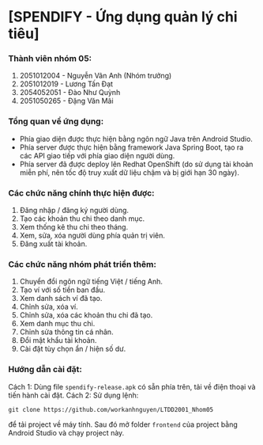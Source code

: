 # [SPENDIFY - Ứng dụng quản lý chi tiêu]

### Thành viên nhóm 05:
1. 2051012004 - Nguyễn Vân Anh (Nhóm trưởng)  
2. 2051012019 - Lương Tấn Đạt  
3. 2054052051 - Đào Như Quỳnh  
4. 2051050265 - Đặng Văn Mãi

### Tổng quan về ứng dụng:
* Phía giao diện được thực hiện bằng ngôn ngữ Java trên Android Studio.
* Phía server được thực hiện bằng framework Java Spring Boot, tạo ra các API giao tiếp với phía giao diện người dùng.
* Phía server đã được deploy lên Redhat OpenShift (do sử dụng tài khoản miễn phí, nên tốc độ truy xuất dữ liệu chậm và bị giới hạn 30 ngày).

### Các chức năng chính thực hiện được:
1. Đăng nhập / đăng ký người dùng.
2. Tạo các khoản thu chi theo danh mục.
3. Xem thống kê thu chi theo tháng.
4. Xem, sửa, xóa người dùng phía quản trị viên.
5. Đăng xuất tài khoản.

### Các chức năng nhóm phát triển thêm:
1. Chuyển đổi ngôn ngữ tiếng Việt / tiếng Anh.
2. Tạo ví với số tiền ban đầu.
3. Xem danh sách ví đã tạo.
4. Chỉnh sửa, xóa ví.
5. Chỉnh sửa, xóa các khoản thu chi đã tạo.
6. Xem danh mục thu chi.
7. Chỉnh sửa thông tin cá nhân.
8. Đổi mật khẩu tài khoản.
9. Cài đặt tùy chọn ẩn / hiện số dư.

### Hướng dẫn cài đặt:
Cách 1: Dùng file `spendify-release.apk` có sẵn phía trên, tải về điện thoại và tiến hành cài đặt.
Cách 2: Sử dụng lệnh:

	git clone https://github.com/workanhnguyen/LTDD2001_Nhom05

để tải project về máy tính. Sau đó mở folder `frontend` của project bằng Android Studio và chạy project này.

